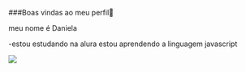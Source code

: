 ###Boas vindas ao meu perfil🍒

meu nome é Daniela

-estou estudando na alura
estou aprendendo a linguagem javascript


![](https://media.tenor.com/1em6OkoxlXgAAAAM/cry.gif)






